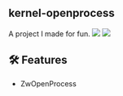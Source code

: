 ## kernel-openprocess
A project I made for fun.
![](https://img.shields.io/github/stars/refo0/kernel-open-process)
![](https://img.shields.io/github/forks/refo0/kernel-open-process)

## 🛠 Features
- ZwOpenProcess

